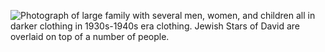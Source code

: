 ![Photograph of large family with several men, women, and children all in darker clothing in 1930s-1940s era clothing. Jewish Stars of David are overlaid on top of a number of people.](/images/04/chomut_02.jpg 'Chomut Family, Courtesy Michael Emmett.')